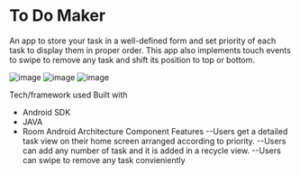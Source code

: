 # To Do Maker 
An app to store your task in a well-defined form and set priority of each task to display them in proper order. This app also implements touch events to swipe to remove any task and shift its position to top or bottom.

![image](https://user-images.githubusercontent.com/39002136/194063830-5eb35c39-9ca4-40de-b02f-10e2fc4219f4.png)
![image](https://user-images.githubusercontent.com/39002136/194063858-a8fe8e22-1137-42e8-a293-7d5ef4ff09e2.png)
![image](https://user-images.githubusercontent.com/39002136/194063880-6840d1b5-f5cc-4500-8cf6-73e4e3e5e1c7.png)

Tech/framework used
Built with

* Android SDK
* JAVA
* Room Android Architecture Component
Features
--Users get a detailed task view on their home screen arranged according to priority.
--Users can add any number of task and it is added in a recycle view.
--Users can swipe to remove any task convieniently

